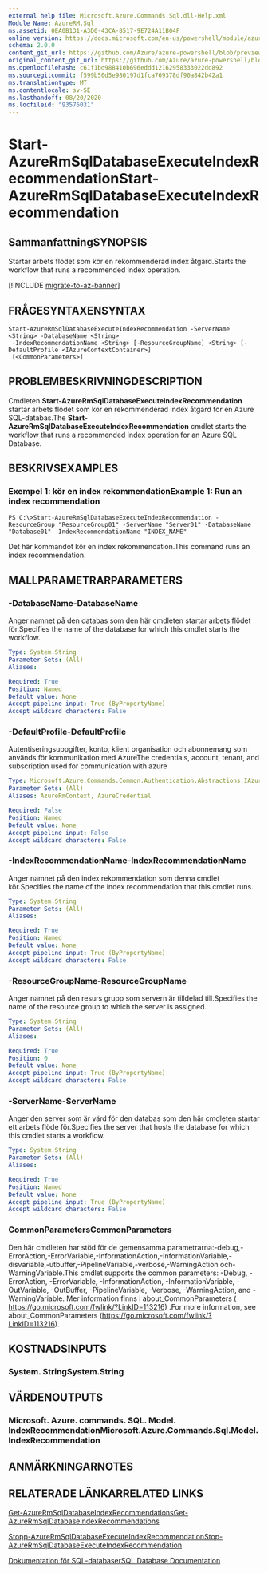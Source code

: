 ```yaml
---
external help file: Microsoft.Azure.Commands.Sql.dll-Help.xml
Module Name: AzureRM.Sql
ms.assetid: 0EA0B131-A3D0-43CA-8517-9E724A11B04F
online version: https://docs.microsoft.com/en-us/powershell/module/azurerm.sql/start-azurermsqldatabaseexecuteindexrecommendation
schema: 2.0.0
content_git_url: https://github.com/Azure/azure-powershell/blob/preview/src/ResourceManager/Sql/Commands.Sql/help/Start-AzureRmSqlDatabaseExecuteIndexRecommendation.md
original_content_git_url: https://github.com/Azure/azure-powershell/blob/preview/src/ResourceManager/Sql/Commands.Sql/help/Start-AzureRmSqlDatabaseExecuteIndexRecommendation.md
ms.openlocfilehash: c61f1bd988410b696eddd12162958333022dd892
ms.sourcegitcommit: f599b50d5e980197d1fca769378df90a842b42a1
ms.translationtype: MT
ms.contentlocale: sv-SE
ms.lasthandoff: 08/20/2020
ms.locfileid: "93576031"
---
```

# <span data-ttu-id="50400-101">Start-AzureRmSqlDatabaseExecuteIndexRecommendation</span><span class="sxs-lookup"><span data-stu-id="50400-101">Start-AzureRmSqlDatabaseExecuteIndexRecommendation</span></span>

## <span data-ttu-id="50400-102">Sammanfattning</span><span class="sxs-lookup"><span data-stu-id="50400-102">SYNOPSIS</span></span>
<span data-ttu-id="50400-103">Startar arbets flödet som kör en rekommenderad index åtgärd.</span><span class="sxs-lookup"><span data-stu-id="50400-103">Starts the workflow that runs a recommended index operation.</span></span>

[!INCLUDE [migrate-to-az-banner](../../includes/migrate-to-az-banner.md)]

## <span data-ttu-id="50400-104">FRÅGESYNTAXEN</span><span class="sxs-lookup"><span data-stu-id="50400-104">SYNTAX</span></span>

```
Start-AzureRmSqlDatabaseExecuteIndexRecommendation -ServerName <String> -DatabaseName <String>
 -IndexRecommendationName <String> [-ResourceGroupName] <String> [-DefaultProfile <IAzureContextContainer>]
 [<CommonParameters>]
```

## <span data-ttu-id="50400-105">PROBLEMBESKRIVNING</span><span class="sxs-lookup"><span data-stu-id="50400-105">DESCRIPTION</span></span>
<span data-ttu-id="50400-106">Cmdleten **Start-AzureRmSqlDatabaseExecuteIndexRecommendation** startar arbets flödet som kör en rekommenderad index åtgärd för en Azure SQL-databas.</span><span class="sxs-lookup"><span data-stu-id="50400-106">The **Start-AzureRmSqlDatabaseExecuteIndexRecommendation** cmdlet starts the workflow that runs a recommended index operation for an Azure SQL Database.</span></span>

## <span data-ttu-id="50400-107">BESKRIVS</span><span class="sxs-lookup"><span data-stu-id="50400-107">EXAMPLES</span></span>

### <span data-ttu-id="50400-108">Exempel 1: kör en index rekommendation</span><span class="sxs-lookup"><span data-stu-id="50400-108">Example 1: Run an index recommendation</span></span>
```
PS C:\>Start-AzureRmSqlDatabaseExecuteIndexRecommendation -ResourceGroup "ResourceGroup01" -ServerName "Server01" -DatabaseName "Database01" -IndexRecommendationName "INDEX_NAME"
```

<span data-ttu-id="50400-109">Det här kommandot kör en index rekommendation.</span><span class="sxs-lookup"><span data-stu-id="50400-109">This command runs an index recommendation.</span></span>

## <span data-ttu-id="50400-110">MALLPARAMETRAR</span><span class="sxs-lookup"><span data-stu-id="50400-110">PARAMETERS</span></span>

### <span data-ttu-id="50400-111">-DatabaseName</span><span class="sxs-lookup"><span data-stu-id="50400-111">-DatabaseName</span></span>
<span data-ttu-id="50400-112">Anger namnet på den databas som den här cmdleten startar arbets flödet för.</span><span class="sxs-lookup"><span data-stu-id="50400-112">Specifies the name of the database for which this cmdlet starts the workflow.</span></span>

```yaml
Type: System.String
Parameter Sets: (All)
Aliases:

Required: True
Position: Named
Default value: None
Accept pipeline input: True (ByPropertyName)
Accept wildcard characters: False
```

### <span data-ttu-id="50400-113">-DefaultProfile</span><span class="sxs-lookup"><span data-stu-id="50400-113">-DefaultProfile</span></span>
<span data-ttu-id="50400-114">Autentiseringsuppgifter, konto, klient organisation och abonnemang som används för kommunikation med Azure</span><span class="sxs-lookup"><span data-stu-id="50400-114">The credentials, account, tenant, and subscription used for communication with azure</span></span>

```yaml
Type: Microsoft.Azure.Commands.Common.Authentication.Abstractions.IAzureContextContainer
Parameter Sets: (All)
Aliases: AzureRmContext, AzureCredential

Required: False
Position: Named
Default value: None
Accept pipeline input: False
Accept wildcard characters: False
```

### <span data-ttu-id="50400-115">-IndexRecommendationName</span><span class="sxs-lookup"><span data-stu-id="50400-115">-IndexRecommendationName</span></span>
<span data-ttu-id="50400-116">Anger namnet på den index rekommendation som denna cmdlet kör.</span><span class="sxs-lookup"><span data-stu-id="50400-116">Specifies the name of the index recommendation that this cmdlet runs.</span></span>

```yaml
Type: System.String
Parameter Sets: (All)
Aliases:

Required: True
Position: Named
Default value: None
Accept pipeline input: True (ByPropertyName)
Accept wildcard characters: False
```

### <span data-ttu-id="50400-117">-ResourceGroupName</span><span class="sxs-lookup"><span data-stu-id="50400-117">-ResourceGroupName</span></span>
<span data-ttu-id="50400-118">Anger namnet på den resurs grupp som servern är tilldelad till.</span><span class="sxs-lookup"><span data-stu-id="50400-118">Specifies the name of the resource group to which the server is assigned.</span></span>

```yaml
Type: System.String
Parameter Sets: (All)
Aliases:

Required: True
Position: 0
Default value: None
Accept pipeline input: True (ByPropertyName)
Accept wildcard characters: False
```

### <span data-ttu-id="50400-119">-ServerName</span><span class="sxs-lookup"><span data-stu-id="50400-119">-ServerName</span></span>
<span data-ttu-id="50400-120">Anger den server som är värd för den databas som den här cmdleten startar ett arbets flöde för.</span><span class="sxs-lookup"><span data-stu-id="50400-120">Specifies the server that hosts the database for which this cmdlet starts a workflow.</span></span>

```yaml
Type: System.String
Parameter Sets: (All)
Aliases:

Required: True
Position: Named
Default value: None
Accept pipeline input: True (ByPropertyName)
Accept wildcard characters: False
```

### <span data-ttu-id="50400-121">CommonParameters</span><span class="sxs-lookup"><span data-stu-id="50400-121">CommonParameters</span></span>
<span data-ttu-id="50400-122">Den här cmdleten har stöd för de gemensamma parametrarna:-debug,-ErrorAction,-ErrorVariable,-InformationAction,-InformationVariable,-disvariable,-utbuffer,-PipelineVariable,-verbose,-WarningAction och-WarningVariable.</span><span class="sxs-lookup"><span data-stu-id="50400-122">This cmdlet supports the common parameters: -Debug, -ErrorAction, -ErrorVariable, -InformationAction, -InformationVariable, -OutVariable, -OutBuffer, -PipelineVariable, -Verbose, -WarningAction, and -WarningVariable.</span></span> <span data-ttu-id="50400-123">Mer information finns i about_CommonParameters ( https://go.microsoft.com/fwlink/?LinkID=113216) .</span><span class="sxs-lookup"><span data-stu-id="50400-123">For more information, see about_CommonParameters (https://go.microsoft.com/fwlink/?LinkID=113216).</span></span>

## <span data-ttu-id="50400-124">KOSTNADS</span><span class="sxs-lookup"><span data-stu-id="50400-124">INPUTS</span></span>

### <span data-ttu-id="50400-125">System. String</span><span class="sxs-lookup"><span data-stu-id="50400-125">System.String</span></span>

## <span data-ttu-id="50400-126">VÄRDEN</span><span class="sxs-lookup"><span data-stu-id="50400-126">OUTPUTS</span></span>

### <span data-ttu-id="50400-127">Microsoft. Azure. commands. SQL. Model. IndexRecommendation</span><span class="sxs-lookup"><span data-stu-id="50400-127">Microsoft.Azure.Commands.Sql.Model.IndexRecommendation</span></span>

## <span data-ttu-id="50400-128">ANMÄRKNINGAR</span><span class="sxs-lookup"><span data-stu-id="50400-128">NOTES</span></span>

## <span data-ttu-id="50400-129">RELATERADE LÄNKAR</span><span class="sxs-lookup"><span data-stu-id="50400-129">RELATED LINKS</span></span>

[<span data-ttu-id="50400-130">Get-AzureRmSqlDatabaseIndexRecommendations</span><span class="sxs-lookup"><span data-stu-id="50400-130">Get-AzureRmSqlDatabaseIndexRecommendations</span></span>](./Get-AzureRmSqlDatabaseIndexRecommendations.md)

[<span data-ttu-id="50400-131">Stopp-AzureRmSqlDatabaseExecuteIndexRecommendation</span><span class="sxs-lookup"><span data-stu-id="50400-131">Stop-AzureRmSqlDatabaseExecuteIndexRecommendation</span></span>](./Stop-AzureRmSqlDatabaseExecuteIndexRecommendation.md)

[<span data-ttu-id="50400-132">Dokumentation för SQL-databaser</span><span class="sxs-lookup"><span data-stu-id="50400-132">SQL Database Documentation</span></span>](https://docs.microsoft.com/azure/sql-database/)


